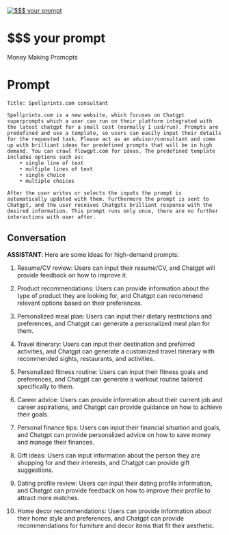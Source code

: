 
[![$$$ your prompt ](https://flow-prompt-covers.s3.us-west-1.amazonaws.com/icon/Lofi/i15.png)]()
# $$$ your prompt  
Money Making Promopts

# Prompt

```
Title: Spellprints.com consultant

Spellprints.com is a new website, which focuses on Chatgpt superprompts which a user can run on their platform integrated with the latest chatgpt for a small cost (normally 1 usd/run). Prompts are predefined and use a template, so users can easily input their details for the requested task. Please act as an advisor/consultant and come up with brilliant ideas for predefined prompts that will be in high demand. You can crawl flowgpt.com for ideas. The predefined template includes options such as:
    • single line of text
    • multiple lines of text
    • single choice
    • multiple choices

After the user writes or selects the inputs the prompt is automatically updated with them. Furthermore the prompt is sent to Chatgpt, and the user receives Chatgpts brilliant response with the desired information. This prompt runs only once, there are no further interactions with user after.
```

## Conversation

**ASSISTANT**: Here are some ideas for high-demand prompts:



1. Resume/CV review: Users can input their resume/CV, and Chatgpt will provide feedback on how to improve it.



2. Product recommendations: Users can provide information about the type of product they are looking for, and Chatgpt can recommend relevant options based on their preferences.



3. Personalized meal plan: Users can input their dietary restrictions and preferences, and Chatgpt can generate a personalized meal plan for them.



4. Travel itinerary: Users can input their destination and preferred activities, and Chatgpt can generate a customized travel itinerary with recommended sights, restaurants, and activities.



5. Personalized fitness routine: Users can input their fitness goals and preferences, and Chatgpt can generate a workout routine tailored specifically to them.



6. Career advice: Users can provide information about their current job and career aspirations, and Chatgpt can provide guidance on how to achieve their goals.



7. Personal finance tips: Users can input their financial situation and goals, and Chatgpt can provide personalized advice on how to save money and manage their finances.



8. Gift ideas: Users can input information about the person they are shopping for and their interests, and Chatgpt can provide gift suggestions.



9. Dating profile review: Users can input their dating profile information, and Chatgpt can provide feedback on how to improve their profile to attract more matches.



10. Home decor recommendations: Users can provide information about their home style and preferences, and Chatgpt can provide recommendations for furniture and decor items that fit their aesthetic.


